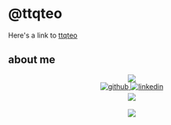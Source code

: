 # @ttqteo

<p>Here's a link to <a href="https://ttqteo.vercel.app" target="_blank">ttqteo</a></p>

## about me

<div align="center">
  <img src="https://github-readme-stats.vercel.app/api?username=ttqteo&show_icons=true&count_private=true&hide_border=true" align="center" />
</div>  

<div align="center">
  <a href="https://github.com/ttqteo" target="_blank">
    <img src=https://img.shields.io/badge/github-%2324292e.svg?&style=for-the-badge&logo=github&logoColor=white alt=github style="margin-bottom: 5px;" />
  </a>
  <a href="https://linkedin.com/in/ttqteo" target="_blank">
    <img src=https://img.shields.io/badge/linkedin-%231E77B5.svg?&style=for-the-badge&logo=linkedin&logoColor=white alt=linkedin style="margin-bottom: 5px;" />
  </a>
  <div align="center">
    <img src="https://komarev.com/ghpvc/?username=ttqteo&&style=flat-square" align="center" />
  </div>  
</div> 

<br/>  

<div align="center">
  <a href="https://www.buymeacoffee.com/rishavanand" target="_blank" style="display: inline-block;">
    <img
      src="https://img.shields.io/badge/Donate-Buy%20Me%20A%20Coffee-orange.svg?style=flat-square&logo=buymeacoffee" 
      align="center"
    />
  </a>
</div>
<br />

